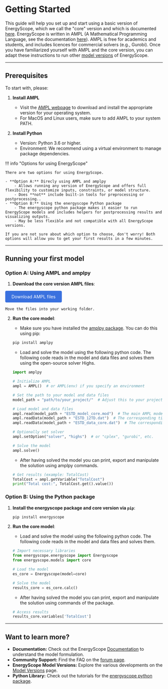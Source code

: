 # Getting Started

This guide will help you set up and start using a basic version of EnergyScope, which we call the "core" version and which is documented [here](../explanation/core_version_documentation.md). EnergyScope is written in AMPL (A Mathematical Programming Language, see the documentation [here](https://dev.ampl.com/ampl/books/index.html#ampl-a-modeling-language-for-mathematical-programming)). AMPL is free for academics and students, and includes licences for commercial solvers (e.g., Gurobi). Once you have familiarized yourself with AMPL and the core version, you can adapt these instructions to run other [model versions](../models/index.md) of EnergyScope.

---

## Prerequisites

To start with, please:

1. **Install AMPL**

    - Visit the [AMPL webpage](https://dev.ampl.com/ampl/install.html) to download and install the appropriate version for your operating system. 
    - For MacOS and Linux users, make sure to add AMPL to your system PATH.

2. **Install Python**

    - Version: Python 3.6 or higher.
    - Environment: We recommend using a virtual environment to manage package dependencies.


!!! info "Options for using EnergyScope"

	There are two options for using EnergyScope. 

    - **Option A:** Direcly using AMPL and amplpy
     	- Allows running any version of EnergyScope and offers full flexibility to customize inputs, constraints, or model structure. 
     	- Does **not** include built-in tools for preprocessing or postprocessing.. 
    - **Option B:** Using the energyscope Python package
    	- The energyscope python package makes it easier to run EnergyScope models and includes helpers for postprocessing results and visualizing outputs. 
    	- May be less flexible and not compatible with all EnergyScope versions.

	If you are not sure about which option to choose, don't worry! Both options will allow you to get your first results in a few minutes.

---

## Running your first model

### Option A: Using AMPL and amplpy

1. **Download the core version AMPL files**:

    <div style="text-align: center;">
  <a href='https://gitlab.com/energyscope/energyscope/-/raw/main/docs/assets/ES-core.zip?ref_type=heads&inline=false' target="_blank" 
     style="padding: 10px 20px; background-color:rgb(58, 113, 223); color: white; 
            text-decoration: none; border-radius: 4px; display: inline-block;">
    Download AMPL files
  </a>
</div>

	Move the files into your working folder. 

2. **Run the core model**:
    
    - Make sure you have installed the [amplpy package](https://amplpy.ampl.com/en/latest/). You can do this using pip: 

    ```bash
    pip install amplpy
    ```

    - Load and solve the model using the following python code. The following code reads in the model and data files and solves them using the open-source solver Highs. 

    ```python
    import amplpy

    # Initialize AMPL
    ampl = AMPL()  # or AMPL(env) if you specify an environment

    # Set the path to your model and data files
    model_path = "path/to/your_project/"  # Adjust this to your project path

    # Load model and data files
    ampl.read(model_path + "ESTD_model_core.mod")  # The main AMPL model
    ampl.readData(model_path + "ESTD_12TD.dat")  # The corresponding timeseries file
    ampl.readData(model_path + "ESTD_data_core.dat")  # The corresponding data file

    # Optionally set solver
    ampl.setOption("solver", "highs")  # or "cplex", "gurobi", etc.

    # Solve the model
    ampl.solve()
    ```
    
    - After having solved the model you can print, export and manipulate the solution using amplpy commands. 
    
    ```python
    # Get results (example: TotalCost)
    TotalCost = ampl.getVariable("TotalCost")
    print("Total cost:", TotalCost.get().value())
    ```


### Option B: Using the Python package


1. **Install the energyscope package and core version via `pip`**:

    ```bash
    pip install energyscope
    ```

2. **Run the core model**:

    - Load and solve the model using the following python code. The following code reads in the model and data files and solves them. 
    
    ```python
    # Import necessary libraries
    from energyscope.energyscope import Energyscope
    from energyscope.models import core

    # Load the model
    es_core = Energyscope(model=core)

    # Solve the model
    results_core = es_core.calc()
    ```
    
    - After having solved the model you can print, export and manipulate the solution using commands of the package. 

    ```python
    # Access results
    results_core.variables['TotalCost']
    ```

---

## Want to learn more?

- **Documentation:** Check out the EnergyScope [Documentation](../explanation/index.md) to understand the model formulation.
- **Community Support:** Find the FAQ on the [forum page](https://forum.energyscope.net/).
- **EnergyScope Model Versions:** Explore the various developments on the [Model Versions](../models/index.md) page.
- **Python Library:** Check out the tutorials for the [energyscope python package](../library/index.md).
